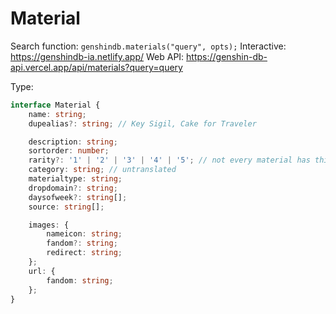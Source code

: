 # Material

Search function: `genshindb.materials("query", opts);`
Interactive: https://genshindb-ia.netlify.app/
Web API: https://genshin-db-api.vercel.app/api/materials?query=query

Type:
```ts
interface Material {
	name: string;
	dupealias?: string; // Key Sigil, Cake for Traveler

	description: string;
	sortorder: number;
	rarity?: '1' | '2' | '3' | '4' | '5'; // not every material has this
	category: string; // untranslated
	materialtype: string;
	dropdomain?: string;
	daysofweek?: string[];
	source: string[];

	images: {
		nameicon: string;
		fandom?: string;
		redirect: string;
	};
	url: {
		fandom: string;
	};
}```
